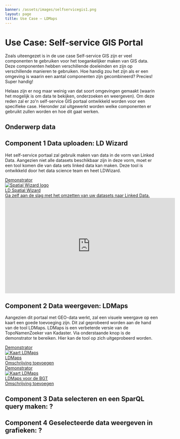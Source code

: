 ```yaml
---
banner: /assets/images/selfservicegis1.png
layout: page
title: Use Case ― LDMaps
---
```

# Use Case: Self-service GIS Portal

Zoals uiteengezet is in de use case Self-service GIS zijn er veel componenten te gebruiken voor het toegankelijker maken 
van GIS data. Deze componenten hebben verschillende doeleinden en zijn op verschillende manieren te gebruiken. Hoe 
handig zou het zijn als er een omgeving is waarin een aantal componenten zijn gecombineerd? Precies! Super handig!

Helaas zijn er nog maar weinig van dat soort omgevingen gemaakt (waarin het mogelijk is om data te bekijken, onderzoeken 
en weergeven). Om deze reden zal er zo'n self-service GIS portaal ontwikkeld worden voor een specifieke case. Hieronder 
zal uitgewerkt worden welke componenten er gebruikt zullen worden en hoe dit gaat werken.

## Onderwerp data 


## Component 1 Data uploaden: LD Wizard
Het self-service portaal zal gebruik maken van data in de vorm van Linked Data. Aangezien niet alle datasets beschikbaar 
zijn in deze vorm, moet er een tool komen die van data sets linked data kan maken. Deze tool is ontwikkeld door het data 
science team en heet LDWizard.
<div class="cards-wrapper">
   <a href="/demonstrators/geodatawizard/index.html">
    <div class="card">
      <div class="card-type">Demonstrator</div>
      <img class="card-image" src="/assets/images/spatial_wizard_logo.png" alt="Spatial Wizard logo">
      <div class="card-title">LD Spatial Wizard</div>
      <div class="card-description">Ga zelf aan de slag met het omzetten van uw datasets naar Linked Data.</div>
    </div>
  </a>
</div>

  <iframe width="560" height="315" src="https://www.youtube.com/embed/VO61pqKWw7A" frameborder="0" allow="accelerometer; autoplay; clipboard-write; encrypted-media; gyroscope; picture-in-picture" allowfullscreen></iframe>

## Component 2 Data weergeven: LDMaps
Aangezien dit portaal met GEO-data werkt, zal een visuele weergave op een kaart een goede toevoeging zijn. Dit zal 
geprobeerd worden aan de hand van de tool LDMaps. LDMaps is een verbeterde versie van de TopoNamenZoeker van Kadaster. 
Via onderstaande knop is de demonstrator te bereiken. Hier kan de tool op zich uitgeprobeerd worden.


<div class="cards-wrapper">
  <a href="/demonstrators/ldmapTest/index.html">
    <div class="card">
      <div class="card-type">Demonstrator</div>
      <img class="card-image" src="/assets/images/Plattegrond-ldmaps.png" alt="Kaart LDMaps">
      <div class="card-title">LDMaps</div>
      <div class="card-description"> Omschrijving toevoegen</div>
    </div>
  </a>
</div>


<div class="cards-wrapper">
  <a href="/demonstrators/LDMaps_BGT/index.html">
    <div class="card">
      <div class="card-type">Demonstrator</div>
      <img class="card-image" src="/assets/images/Plattegrond-ldmaps.png" alt="Kaart LDMaps">
      <div class="card-title">LDMaps voor de BGT</div>
      <div class="card-description"> Omschrijving toevoegen</div>
    </div>
  </a>
</div>

## Component 3 Data selecteren en een SparQL query maken: ?

## Component 4 Geselecteerde data weergeven in grafieken: ?




